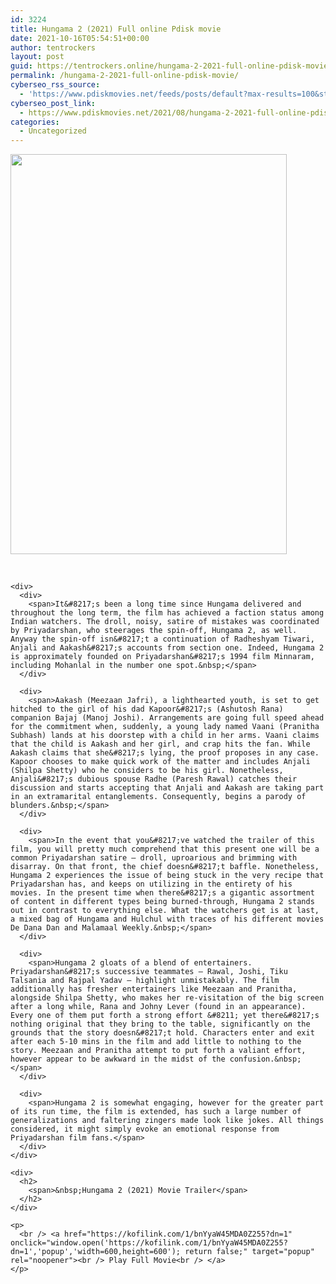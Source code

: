 ```yaml
---
id: 3224
title: Hungama 2 (2021) Full online Pdisk movie
date: 2021-10-16T05:54:51+00:00
author: tentrockers
layout: post
guid: https://tentrockers.online/hungama-2-2021-full-online-pdisk-movie/
permalink: /hungama-2-2021-full-online-pdisk-movie/
cyberseo_rss_source:
  - 'https://www.pdiskmovies.net/feeds/posts/default?max-results=100&start-index=1001'
cyberseo_post_link:
  - https://www.pdiskmovies.net/2021/08/hungama-2-2021-full-online-pdisk-movie.html
categories:
  - Uncategorized
---
```

<div>
  <div class="separator">
    <a href="https://1.bp.blogspot.com/-ugVg-CTd0eE/YRa74e2YVpI/AAAAAAAAALM/IHJOWdTpK1sAs_bbz7HSvfhVEb0bSaWxACLcBGAsYHQ/s812/Hungama%2B2%2B%25282021%2529%2BFull%2Bonline%2BPdisk%2Bmovie.jpg" imageanchor="1"><img loading="lazy" border="0" data-original-height="812" data-original-width="562" height="640" src="https://1.bp.blogspot.com/-ugVg-CTd0eE/YRa74e2YVpI/AAAAAAAAALM/IHJOWdTpK1sAs_bbz7HSvfhVEb0bSaWxACLcBGAsYHQ/w442-h640/Hungama%2B2%2B%25282021%2529%2BFull%2Bonline%2BPdisk%2Bmovie.jpg" width="442" /></a>
  </div>
  
  <p>
    <span><br /></span></div> 
    
    <div>
      <div>
        <span>It&#8217;s been a long time since Hungama delivered and throughout the long term, the film has achieved a faction status among Indian watchers. The droll, noisy, satire of mistakes was coordinated by Priyadarshan, who steerages the spin-off, Hungama 2, as well. Anyway the spin-off isn&#8217;t a continuation of Radheshyam Tiwari, Anjali and Aakash&#8217;s accounts from section one. Indeed, Hungama 2 is approximately founded on Priyadarshan&#8217;s 1994 film Minnaram, including Mohanlal in the number one spot.&nbsp;</span>
      </div>
      
      <div>
        <span>Aakash (Meezaan Jafri), a lighthearted youth, is set to get hitched to the girl of his dad Kapoor&#8217;s (Ashutosh Rana) companion Bajaj (Manoj Joshi). Arrangements are going full speed ahead for the commitment when, suddenly, a young lady named Vaani (Pranitha Subhash) lands at his doorstep with a child in her arms. Vaani claims that the child is Aakash and her girl, and crap hits the fan. While Aakash claims that she&#8217;s lying, the proof proposes in any case. Kapoor chooses to make quick work of the matter and includes Anjali (Shilpa Shetty) who he considers to be his girl. Nonetheless, Anjali&#8217;s dubious spouse Radhe (Paresh Rawal) catches their discussion and starts accepting that Anjali and Aakash are taking part in an extramarital entanglements. Consequently, begins a parody of blunders.&nbsp;</span>
      </div>
      
      <div>
        <span>In the event that you&#8217;ve watched the trailer of this film, you will pretty much comprehend that this present one will be a common Priyadarshan satire – droll, uproarious and brimming with disarray. On that front, the chief doesn&#8217;t baffle. Nonetheless, Hungama 2 experiences the issue of being stuck in the very recipe that Priyadarshan has, and keeps on utilizing in the entirety of his movies. In the present time when there&#8217;s a gigantic assortment of content in different types being burned-through, Hungama 2 stands out in contrast to everything else. What the watchers get is at last, a mixed bag of Hungama and Hulchul with traces of his different movies De Dana Dan and Malamaal Weekly.&nbsp;</span>
      </div>
      
      <div>
        <span>Hungama 2 gloats of a blend of entertainers. Priyadarshan&#8217;s successive teammates – Rawal, Joshi, Tiku Talsania and Rajpal Yadav – highlight unmistakably. The film additionally has fresher entertainers like Meezaan and Pranitha, alongside Shilpa Shetty, who makes her re-visitation of the big screen after a long while, Rana and Johny Lever (found in an appearance). Every one of them put forth a strong effort &#8211; yet there&#8217;s nothing original that they bring to the table, significantly on the grounds that the story doesn&#8217;t hold. Characters enter and exit after each 5-10 mins in the film and add little to nothing to the story. Meezaan and Pranitha attempt to put forth a valiant effort, however appear to be awkward in the midst of the confusion.&nbsp;</span>
      </div>
      
      <div>
        <span>Hungama 2 is somewhat engaging, however for the greater part of its run time, the film is extended, has such a large number of generalizations and faltering zingers made look like jokes. All things considered, it might simply evoke an emotional response from Priyadarshan film fans.</span>
      </div>
    </div>
    
    <div>
      <h2>
        <span>&nbsp;Hungama 2 (2021) Movie Trailer</span>
      </h2>
    </div>
    
    <p>
      <br /> <a href="https://kofilink.com/1/bnYyaW45MDA0Z255?dn=1" onclick="window.open('https://kofilink.com/1/bnYyaW45MDA0Z255?dn=1','popup','width=600,height=600'); return false;" target="popup" rel="noopener"><br /> Play Full Movie<br /> </a>
    </p>